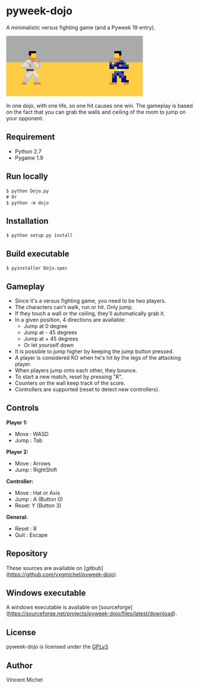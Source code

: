 pyweek-dojo
===========

A minimalistic versus fighting game (and a Pyweek 19 entry).

![Screenshot](/resource/image/screenshot.png?raw=true "ScreenShot")

In one dojo, with one life, so one hit causes one win.
The gameplay is based on the fact that you can grab the walls 
and ceiling of the room to jump on your opponent. 

## Requirement

- Python 2.7
- Pygame 1.9

## Run locally

    $ python Dojo.py 
	# Or
	$ python -m dojo

## Installation

    $ python setup.py install

## Build executable

    $ pyinstaller Dojo.spec
	
## Gameplay

 - Since it's a versus fighting game, you need to be two players.
 - The characters can't walk, run or hit. Only jump.
 - If they touch a wall or the ceiling, they'll automatically grab it.
 - In a given position, 4 directions are available:
    - Jump at 0 degree
    - Jump at - 45 degrees
    - Jump at + 45 degrees
    - Or let yourself down
 - It is possible to jump higher by keeping the jump button pressed.
 - A player is considered KO when he's hit by the legs of the attacking player.
 - When players jump onto each other, they bounce.
 - To start a new match, reset by pressing "R".
 - Counters on the wall keep track of the score.
 - Controllers are supported (reset to detect new controllers).
	
## Controls

**Player 1:**
 - Move : WASD 
 - Jump : Tab
 
**Player 2:**
 - Move : Arrows 
 - Jump : RightShift
 
**Controller:**
 - Move : Hat or Axis 
 - Jump : A (Button 0)
 - Reset: Y (Button 3)
 
**General:**
  - Reset : R
  - Quit : Escape
  
## Repository

These sources are available on [gitbub]
(https://github.com/vxgmichel/pyweek-dojo).

## Windows executable

A windows executable is available on [sourceforge]
(https://sourceforge.net/projects/pyweek-dojo/files/latest/download).

## License

pyweek-dojo is licensed under the [GPLv3](http://www.gnu.org/licenses/gpl-3.0-standalone.html)

## Author

Vincent Michel